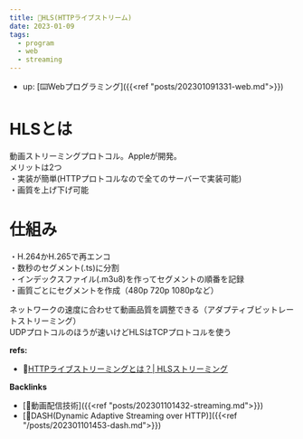 ```yaml
---
title: 📝HLS(HTTPライブストリーム)
date: 2023-01-09
tags:
  - program
  - web
  - streaming
---
```


- up: [⌨️Webプログラミング]({{<ref "posts/202301091331-web.md">}})  

# HLSとは
動画ストリーミングプロトコル。Appleが開発。  
メリットは2つ  
・実装が簡単(HTTPプロトコルなので全てのサーバーで実装可能)  
・画質を上げ下げ可能  

# 仕組み
・H.264かH.265で再エンコ  
・数秒のセグメント(.ts)に分割  
・インデックスファイル(.m3u8)を作ってセグメントの順番を記録  
・画質ごとにセグメントを作成（480p 720p 1080pなど）  

ネットワークの速度に合わせて動画品質を調整できる（アダプティブビットレートストリーミング）  
UDPプロトコルのほうが速いけどHLSはTCPプロトコルを使う  

**refs:**
- 📝[HTTPライブストリーミングとは？| HLSストリーミング](https://www.cloudflare.com/ja-jp/learning/video/what-is-http-live-streaming/)  

**Backlinks**
- [📝動画配信技術]({{<ref "posts/202301101432-streaming.md">}})  
- [📝DASH(Dynamic Adaptive Streaming over HTTP)]({{<ref "/posts/202301101453-dash.md">}})  